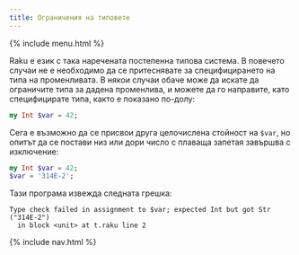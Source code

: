 ```yaml
---
title: Ограничения на типовете
---
```


{% include menu.html %}

Raku е език с така наречената постепенна типова система. В повечето случаи не е необходимо да се притеснявате за специфицирането на типа на променливата. В някои случаи обаче може да искате да ограничите типа за дадена променлива, и можете да го направите, като специфицирате типа, както е показано по-долу:

```raku
my Int $var = 42;
```

Сега е възможно да се присвои друга целочислена стойност на `$var`, но опитът да се постави низ или дори число с плаваща запетая завършва с изключение:

```raku
my Int $var = 42;
$var = '314E-2';
```

Тази програма извежда следната грешка:

    Type check failed in assignment to $var; expected Int but got Str ("314E-2")
      in block <unit> at t.raku line 2

{% include nav.html %}